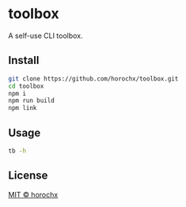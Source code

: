 # toolbox
A self-use CLI toolbox.

## Install

```sh
git clone https://github.com/horochx/toolbox.git
cd toolbox
npm i
npm run build
npm link
```

## Usage

```sh
tb -h
```

## License

[MIT © horochx](./LICENSE)
